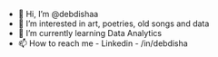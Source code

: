 - 👋 Hi, I’m @debdishaa
- 👀 I’m interested in art, poetries, old songs and data
- 🌱 I’m currently learning Data Analytics
- 📫 How to reach me - Linkedin - /in/debdisha

<!---
debdishaa/debdishaa is a ✨ special ✨ repository because its `README.md` (this file) appears on your GitHub profile.
You can click the Preview link to take a look at your changes.
--->
